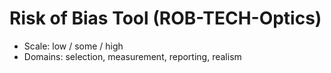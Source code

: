 # Risk of Bias Tool (ROB-TECH-Optics)

- Scale: low / some / high
- Domains: selection, measurement, reporting, realism
